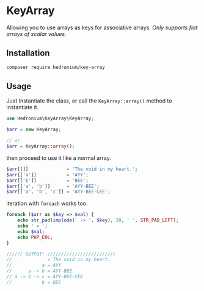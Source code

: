 # KeyArray
Allowing you to use arrays as keys for associative arrays.
_Only supports flat arrays of scalar values._

## Installation
```bash
composer require hedronium/key-array
```

## Usage
Just Instantiate the class, or call the `KeyArray::array()` method to
instantiate it.

```PHP
use Hedronium\KeyArray\KeyArray;

$arr = new KeyArray;

// or
$arr = KeyArray::array();
```

then proceed to use it like a normal array.

```PHP
$arr[[]]              = 'The void in my heart.';
$arr[['a']]           = 'AYY';
$arr[['b']]           = 'BEE';
$arr[['a', 'b']]      = 'AYY-BEE';
$arr[['a', 'b', 'c']] = 'AYY-BEE-CEE';
```

iteration with `foreach` works too.

```PHP
foreach ($arr as $key => $val) {
	echo str_pad(implode(' -> ', $key), 20, ' ', STR_PAD_LEFT);
	echo ' = ';
	echo $val;
	echo PHP_EOL;
}

////// OUTPUT: /////////////////////////
//             = The void in my heart.
//           a = AYY
//      a -> b = AYY-BEE
// a -> b -> c = AYY-BEE-CEE
//           b = BEE
```
